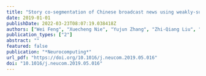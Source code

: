```yaml
---
title: "Story co-segmentation of Chinese broadcast news using weakly-supervised semantic similarity (Neurocomputing, 2019)"
date: 2019-01-01
publishDate: 2022-03-23T08:07:19.038418Z
authors: ["Wei Feng", "Xuecheng Nie", "Yujun Zhang", "Zhi-Qiang Liu", "Jianwu Dang"]
publication_types: ["2"]
abstract: ""
featured: false
publication: "*Neurocomputing*"
url_pdf: "https://doi.org/10.1016/j.neucom.2019.05.016"
doi: "10.1016/j.neucom.2019.05.016"
---
```


